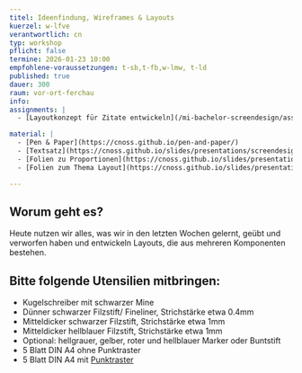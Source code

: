 ```yaml
---
titel: Ideenfindung, Wireframes & Layouts
kuerzel: w-lfve
verantwortlich: cn
typ: workshop
pflicht: false
termine: 2026-01-23 10:00
empfohlene-voraussetzungen: t-sb,t-fb,w-lmw, t-ld
published: true
dauer: 300
raum: vor-ort-ferchau
info: 
assignments: |
  - [Layoutkonzept für Zitate entwickeln](/mi-bachelor-screendesign/assignments/layoutkonzept-entwickeln/)

material: |
  - [Pen & Paper](https://cnoss.github.io/pen-and-paper/)
  - [Textsatz](https://cnoss.github.io/slides/presentations/screendesign/textsatz/)
  - [Folien zu Proportionen](https://cnoss.github.io/slides/presentations/screendesign/proportionen-und-abstaende/) 
  - [Folien zum Thema Layout](https://cnoss.github.io/slides/presentations/screendesign/layout/)

---
```


## Worum geht es?
Heute nutzen wir alles, was wir in den letzten Wochen gelernt, geübt und verworfen haben und entwickeln Layouts, die aus mehreren Komponenten bestehen.

## Bitte folgende Utensilien mitbringen:
- Kugelschreiber mit schwarzer Mine
- Dünner schwarzer Filzstift/ Fineliner, Strichstärke etwa 0.4mm
- Mitteldicker schwarzer Filzstift, Strichstärke etwa 1mm
- Mitteldicker hellblauer Filzstift, Strichstärke etwa 1mm
- Optional: hellgrauer, gelber, roter und hellblauer Marker oder Buntstift
- 5 Blatt DIN A4 ohne Punktraster
- 5 Blatt DIN A4 mit [Punktraster](https://www.viaprinto.de/media/documents/help/layouts/produkte/raster/vorlage_punktraster_DIN_A4_hoch.zip)
